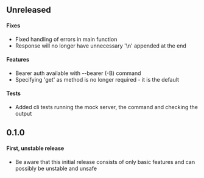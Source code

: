 ## Unreleased

#### Fixes
* Fixed handling of errors in main function
* Response will no longer have unnecessary '\n' appended at the end

#### Features
* Bearer auth available with --bearer (-B) command
* Specifying 'get' as method is no longer required - it is the default

#### Tests
* Added cli tests running the mock server, the command and checking the output


## 0.1.0

#### First, unstable release
* Be aware that this initial release consists of only basic features and can possibly be unstable and unsafe
